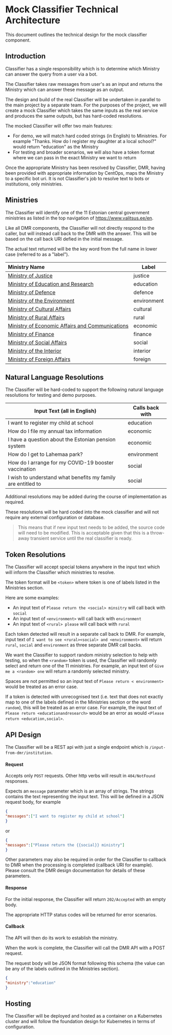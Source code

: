 # Mock Classifier Technical Architecture

This document outlines the technical design for the mock classifier component.

## Introduction

Classifier has a single responsibility which is to determine which Ministry can answer the query from a user via a bot.

The Classifier takes raw messages from user's as an input and returns the Ministry which can answer these message as an output.

The design and build of the real Classifier will be undertaken in parallel to the main project by a separate team. For the purposes of the project, we will create a mock Classifier which takes the same inputs as the real service and produces the same outputs, but has hard-coded resolutions.

The mocked Classifier will offer two main features:

- For demo, we will match hard coded strings (in English) to Ministries. For example "Thanks. How do I register my daughter at a local school?" would return "education" as the Ministry
- For testing and broader scenarios, we will also have a token format where we can pass in the exact Ministry we want to return

Once the appropriate Ministry has been resolved by Classifier, DMR, having been provided with appropriate information by CentOps, maps the Ministry to a specific bot uri. It is not Classifier's job to resolve text to bots or institutions, only ministries.

## Ministries

The Classifier will identify one of the 11 Estonian central government ministries as listed in the top navigation of https://www.valitsus.ee/en.

Like all DMR components, the Classifier will not directly respond to the caller, but will instead call back to the DMR with the answer. This will be based on the call back URI defied in the initial message.

The actual text returned will be the key word from the full name in lower case (referred to as a "label").

| Ministry Name                                                | Label       |
| :----------------------------------------------------------- | ----------- |
| [Ministry of Justice](https://www.just.ee/en)                | justice     |
| [Ministry of Education and Research](https://www.hm.ee/en)   | education   |
| [Ministry of Defence](https://www.kaitseministeerium.ee//en) | defence     |
| [Ministry of the Environment](https://www.envir.ee/en)       | environment |
| [Ministry of Cultural Affairs](https://www.kul.ee/en)        | cultural    |
| [Ministry of Rural Affairs](https://www.agri.ee/en)          | rural       |
| [Ministry of Economic Affairs and Communications](https://www.mkm.ee/en) | economic    |
| [Ministry of Finance](https://www.rahandusministeerium.ee/en) | finance     |
| [Ministry of Social Affairs](https://www.sm.ee/en)           | social      |
| [Ministry of the Interior](https://www.siseministeerium.ee/en) | interior    |
| [Ministry of Foreign Affairs](https://vm.ee/en)              | foreign     |

## Natural Language Resolutions

The Classifier will be hard-coded to support the following natural language resolutions for testing and demo purposes.

| Input Text (all in English)                                  | Calls back with |
| ------------------------------------------------------------ | --------------- |
| I want to register my child at school                        | education       |
| How do I file my annual tax information                      | economic        |
| I have a question about the Estonian pension system          | economic        |
| How do I get to Lahemaa park?                                | environment     |
| How do I arrange for my COVID-19 booster vaccination         | social          |
| I wish to understand what benefits my family are entitled to | social          |

Additional resolutions may be added during the course of implementation as required.

These resolutions will be hard coded into the mock classifier and will not require any external configuration or database.

> This means that if new input text needs to be added, the source code will need to be modified. This is acceptable given that this is a throw-away transient service until the real classifier is ready.

## Token Resolutions

The Classifier will accept special tokens anywhere in the input text which will inform the Classifier which ministries to resolve.

The token format will be `<token>` where token is one of labels listed in the Ministries section.

Here are some examples:

- An input text of `Please return the <social> minsitry` will call back with `social`
- An input text of `<environment>` will call back with `environment`
- An input text of `<rural> please` will call back with `rural`

Each token detected will result in a separate call back to DMR. For example, input text of `I want to see <rural><social> and <environment>` will return `rural`, `social` and `environment` as three separate DMR call backs.

We want the Classifier to support random ministry selection to help with testing, so when the `<random>` token is used, the Classifier will randomly select and return one of the 11 ministries. For example, an input text of `Give me a <random> one` will return a randomly selected ministry.

Spaces are not permitted so an input text of `Please return < environment>` would be treated as an error case.

If a token is detected with unrecognised text (i.e. text that does not exactly map to one of the labels defined in the Ministries section or the word `random`), this will be treated as an error case. For example, the input text of `Please return <educationandresearch>` would be an error as would `<Please return <education,social>`.

## API Design

The Classifier will be a REST api with just a single endpoint which is `/input-from-dmr/institution`.

#### Request

Accepts only `POST` requests. Other http verbs will result in `404/NotFound` responses.

Expects an `message` parameter which is an array of strings. The strings contains the text representing the input text. This will be defined in a JSON request body, for example

```json
{
"messages":["I want to register my child at school"]
}
```

or

```json
{
"messages":["Please return the {{social}} ministry"]
}
```

Other parameters may also be required in order for the Classifier to callback to DMR when the processing is completed (callback URI for example). Please consult the DMR design documentation for details of these parameters.

#### Response

For the initial response, the Classifier will return `202/Accepted` with an empty body.

The appropriate HTTP status codes will be returned for error scenarios.

#### Callback

The API will then do its work to establish the ministry.

When the work is complete, the Classifier will call the DMR API with a POST request.

The request body will be JSON format following this schema (the value can be any of the labels outlined in the Ministries section).

```json
{
"ministry":"education"
}
```

## Hosting

The Classifier will be deployed and hosted as a container on a Kubernetes cluster and will follow the foundation design for Kubernetes in terms of configuration.
